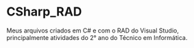 # CSharp_RAD
 Meus arquivos criados em C# e com o RAD do Visual Studio, principalmente atividades do 2° ano do Técnico em Informática.
